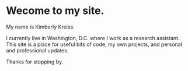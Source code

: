 # Wecome to my site.

My name is Kimberly Kreiss. 

I currently live in Washington, D.C. where I work as a research assistant. This site is a place for useful bits of code, my own projects, and personal and professional updates. 

Thanks for stopping by. 
